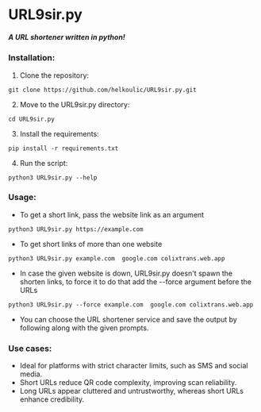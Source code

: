 # URL9sir.py
##### A URL shortener written in python!


### Installation:

1. Clone the repository:
```
git clone https://github.com/helkoulic/URL9sir.py.git
```

2. Move to the URL9sir.py directory:
```
cd URL9sir.py
```

3. Install the requirements:
```
pip install -r requirements.txt
```

4. Run the script:
```
python3 URL9sir.py --help
```

### Usage:

- To get a short link, pass the website link as an argument
```
python3 URL9sir.py https://example.com
```

- To get short links of more than one website
```
python3 URL9sir.py example.com  google.com colixtrans.web.app
```

- In case the given website is down, URL9sir.py doesn't spawn the shorten links, to force it to do that add the --force argument before the URLs
```
python3 URL9sir.py --force example.com  google.com colixtrans.web.app
```

- You can choose the URL shortener service and save the output by following along with the given prompts.

### Use cases:

- Ideal for platforms with strict character limits, such as SMS and social media.
- Short URLs reduce QR code complexity, improving scan reliability.
- Long URLs appear cluttered and untrustworthy, whereas short URLs enhance credibility.
